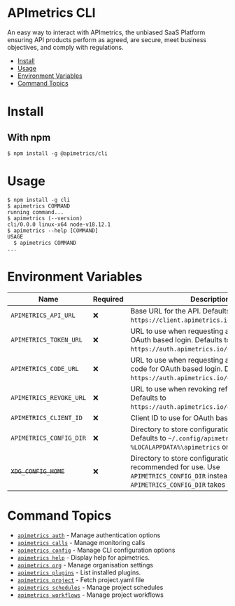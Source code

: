 APImetrics CLI
==============

An easy way to interact with APImetrics, the unbiased SaaS Platform
ensuring API products perform as agreed, are secure, meet business
objectives, and comply with regulations.

<!-- toc -->
* [Install](#install)
* [Usage](#usage)
* [Environment Variables](#environment-variables)
* [Command Topics](#command-topics)
<!-- tocstop -->

# Install

## With npm
```sh-session
$ npm install -g @apimetrics/cli
```

# Usage
<!-- usage -->
```sh-session
$ npm install -g cli
$ apimetrics COMMAND
running command...
$ apimetrics (--version)
cli/0.0.0 linux-x64 node-v18.12.1
$ apimetrics --help [COMMAND]
USAGE
  $ apimetrics COMMAND
...
```
<!-- usagestop -->

# Environment Variables

| Name                        | Required | Description                                                                                                                                                     |
|-----------------------------|----------|-----------------------------------------------------------------------------------------------------------------------------------------------------------------|
| `APIMETRICS_API_URL`        | :x:      | Base URL for the API. Defaults to `https://client.apimetrics.io/api/2/`.                                                                                        |
| `APIMETRICS_TOKEN_URL`      | :x:      | URL to use when requesting an access token for OAuth based login. Defaults to `https://auth.apimetrics.io/oauth/token`.                                         |
| `APIMETRICS_CODE_URL`       | :x:      | URL to use when requesting an authorization code for OAuth based login. Defaults to `https://auth.apimetrics.io/oauth/device/code`.                             |
| `APIMETRICS_REVOKE_URL`     | :x:      | URL to use when revoking refresh tokens. Defaults to `https://auth.apimetrics.io/oauth/revoke`.                                                                 |
| `APIMETRICS_CLIENT_ID`      | :x:      | Client ID to use for OAuth based login.                                                                                                                         |
| `APIMETRICS_CONFIG_DIR`     | :x:      | Directory to store configuration for the CLI. Defaults to `~/.config/apimetrics` on UNIX and `%LOCALAPPDATA%\apimetrics` on Windows.                            |
| ~~`XDG_CONFIG_HOME`~~       | :x:      | Directory to store configuration for the CLI. Not recommended for use. Use `APIMETRICS_CONFIG_DIR` instead. `APIMETRICS_CONFIG_DIR` takes priority if also set. |

<!-- commands -->
# Command Topics

* [`apimetrics auth`](docs/auth.md) - Manage authentication options
* [`apimetrics calls`](docs/calls.md) - Manage monitoring calls
* [`apimetrics config`](docs/config.md) - Manage CLI configuration options
* [`apimetrics help`](docs/help.md) - Display help for apimetrics.
* [`apimetrics org`](docs/org.md) - Manage organisation settings
* [`apimetrics plugins`](docs/plugins.md) - List installed plugins.
* [`apimetrics project`](docs/project.md) - Fetch project.yaml file
* [`apimetrics schedules`](docs/schedules.md) - Manage project schedules
* [`apimetrics workflows`](docs/workflows.md) - Manage project workflows

<!-- commandsstop -->
